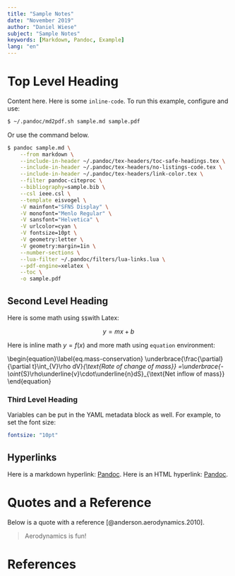 ```yaml
---
title: "Sample Notes"
date: "November 2019"
author: "Daniel Wiese"
subject: "Sample Notes"
keywords: [Markdown, Pandoc, Example]
lang: "en"
---
```


# Top Level Heading

Content here.
Here is some `inline-code`.
To run this example, configure and use:

```bash
$ ~/.pandoc/md2pdf.sh sample.md sample.pdf
```

Or use the command below.

```bash
$ pandoc sample.md \
    --from markdown \
    --include-in-header ~/.pandoc/tex-headers/toc-safe-headings.tex \
    --include-in-header ~/.pandoc/tex-headers/no-listings-code.tex \
    --include-in-header ~/.pandoc/tex-headers/link-color.tex \
    --filter pandoc-citeproc \
    --bibliography=sample.bib \
    --csl ieee.csl \
    --template eisvogel \
    -V mainfont="SFNS Display" \
    -V monofont="Menlo Regular" \
    -V sansfont="Helvetica" \
    -V urlcolor=cyan \
    -V fontsize=10pt \
    -V geometry:letter \
    -V geometry:margin=1in \
    --number-sections \
    --lua-filter ~/.pandoc/filters/lua-links.lua \
    --pdf-engine=xelatex \
    --toc \
    -o sample.pdf
```

## Second Level Heading

Here is some math using `$$`with Latex:

$$
y=mx+b
$$

Here is inline math $y=f(x)$ and more math using `equation` environment:

\begin{equation}\label{eq.mass-conservation}
  \underbrace{\frac{\partial}{\partial t}\int_{V}\rho dV}_{\text{Rate of change of mass}}
  =\underbrace{-\oint_{S}\rho\underline{v}\cdot\underline{n}dS}_{\text{Net inflow of mass}}
\end{equation}

### Third Level Heading

Variables can be put in the YAML metadata block as well.
For example, to set the font size:

```yaml
fontsize: "10pt"
```

## Hyperlinks

Here is a markdown hyperlink: [Pandoc](https://pandoc.org/).
Here is an HTML hyperlink: <a href="https://pandoc.org/" target="_blank">Pandoc</a>.

# Quotes and a Reference

Below is a quote with a reference [@anderson.aerodynamics.2010].

> Aerodynamics is fun!

# References
